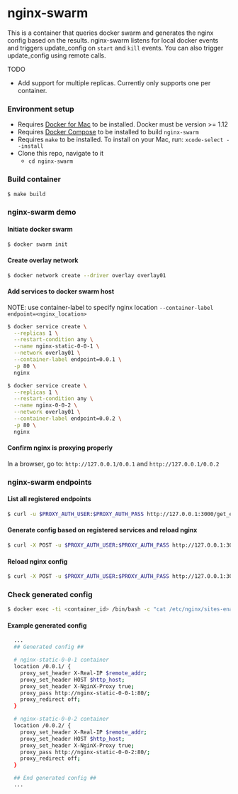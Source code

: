 # nginx-swarm

This is a container that queries docker swarm and generates the nginx config based on the results. nginx-swarm listens for local docker events and triggers update_config on `start` and `kill` events. You can also trigger update_config using remote calls.

TODO
- Add support for multiple replicas. Currently only supports one per container.

### Environment setup
- Requires [Docker for Mac](https://docs.docker.com/docker-for-mac/) to be installed. Docker must be version >= 1.12
- Requires [Docker Compose](https://docs.docker.com/compose/install/) to be installed to build `nginx-swarm`
- Requires `make` to be installed. To install on your Mac, run: `xcode-select --install`
- Clone this repo, navigate to it
  - `cd nginx-swarm`

### Build container
```bash
$ make build
```

### nginx-swarm demo

#### Initiate docker swarm
```bash
$ docker swarm init
```

#### Create overlay network
```bash
$ docker network create --driver overlay overlay01
```

#### Add services to docker swarm host
NOTE: use container-label to specify nginx location `--container-label endpoint=<nginx_location>`

```bash
$ docker service create \
  --replicas 1 \
  --restart-condition any \
  --name nginx-static-0-0-1 \
  --network overlay01 \
  --container-label endpoint=0.0.1 \
  -p 80 \
  nginx

$ docker service create \
  --replicas 1 \
  --restart-condition any \
  --name nginx-0-0-2 \
  --network overlay01 \
  --container-label endpoint=0.0.2 \
  -p 80 \
  nginx
```

#### Confirm nginx is proxying properly
In a browser, go to: `http://127.0.0.1/0.0.1` and `http://127.0.0.1/0.0.2`

### nginx-swarm endpoints

#### List all registered endpoints
```bash
$ curl -u $PROXY_AUTH_USER:$PROXY_AUTH_PASS http://127.0.0.1:3000/get_endpoints
```

#### Generate config based on registered services and reload nginx
```bash
$ curl -X POST -u $PROXY_AUTH_USER:$PROXY_AUTH_PASS http://127.0.0.1:3000/update_config
```

#### Reload nginx config
```bash
$ curl -X POST -u $PROXY_AUTH_USER:$PROXY_AUTH_PASS http://127.0.0.1:3000/reload_nginx
```

### Check generated config
```bash
$ docker exec -ti <container_id> /bin/bash -c "cat /etc/nginx/sites-enabled/default.conf"
```

#### Example generated config

```bash
  ...
  ## Generated config ##

  # nginx-static-0-0-1 container
  location /0.0.1/ {
    proxy_set_header X-Real-IP $remote_addr;
    proxy_set_header HOST $http_host;
    proxy_set_header X-NginX-Proxy true;
    proxy_pass http://nginx-static-0-0-1:80/;
    proxy_redirect off;
  }

  # nginx-static-0-0-2 container
  location /0.0.2/ {
    proxy_set_header X-Real-IP $remote_addr;
    proxy_set_header HOST $http_host;
    proxy_set_header X-NginX-Proxy true;
    proxy_pass http://nginx-static-0-0-2:80/;
    proxy_redirect off;
  }

  ## End generated config ##
  ...
```
